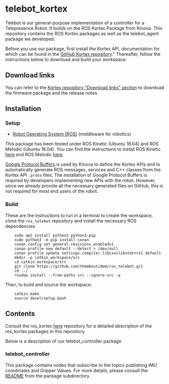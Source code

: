 # telebot_kortex
Telebot is our general-purpose implementation of a controller for a Telepresence Robot. It builds on the ROS Kortex Package from Kinova. This repository contains the ROS Kortex packages as well as the telebot_agent package we developed. 

Before you use our package, first install the Kortex API, documentation for which can be found in the [GitHub Kortex repository](https://github.com/Kinovarobotics/kortex)." Thereafter, follow the instructions below to download and build your workspace.  

## Download links

You can refer to the [Kortex repository "Download links" section](https://github.com/Kinovarobotics/kortex#download-links) to download the firmware package and the release notes.

## Installation

### Setup

- [Robot Operating System (ROS)](http://wiki.ros.org) (middleware for robotics)

This package has been tested under ROS Kinetic (Ubuntu 16.04) and ROS Melodic (Ubuntu 18.04).
You can find the instructions to install ROS Kinetic [here](http://wiki.ros.org/kinetic/Installation/Ubuntu) and ROS Melodic [here](http://wiki.ros.org/melodic/Installation/Ubuntu).

[Google Protocol Buffers](https://developers.google.com/protocol-buffers/) is used by Kinova to define the Kortex APIs and to automatically generate ROS messages, services and C++ classes from the Kortex API `.proto` files. The installation of Google Protocol Buffers is required by developers implementing new APIs with the robot. However, since we already provide all the necessary generated files on GitHub, this is not required for most end users of the robot.

### Build

These are the instructions to run in a terminal to create the workspace, clone the `ros_telebot` repository and install the necessary ROS dependencies:

        sudo apt install python3 python3-pip
        sudo python3 -m pip install conan
        conan config set general.revisions_enabled=1
        conan profile new default --detect > /dev/null
        conan profile update settings.compiler.libcxx=libstdc++11 default
        mkdir -p catkin_workspace/src
        cd catkin_workspace/src
        git clone https://github.com/themboutidem/ros_telebot.git
        cd ../
        rosdep install --from-paths src --ignore-src -y

Then, to build and source the workspace:

        catkin_make
        source devel/setup.bash

## Contents

Consult the ros_kortex [here](https://github.com/Kinovarobotics/ros_kortex) repository for a detailed description of the ros_kortex packages in this repository.

Below is a description of our telebot_controller package

### telebot_controller
This package contains nodes that subscribe to the topics publishing IMU coordinates and Gripper Values. For more details, please consult the [README](telebot_controller/readme.md) from the package subdirectory.
